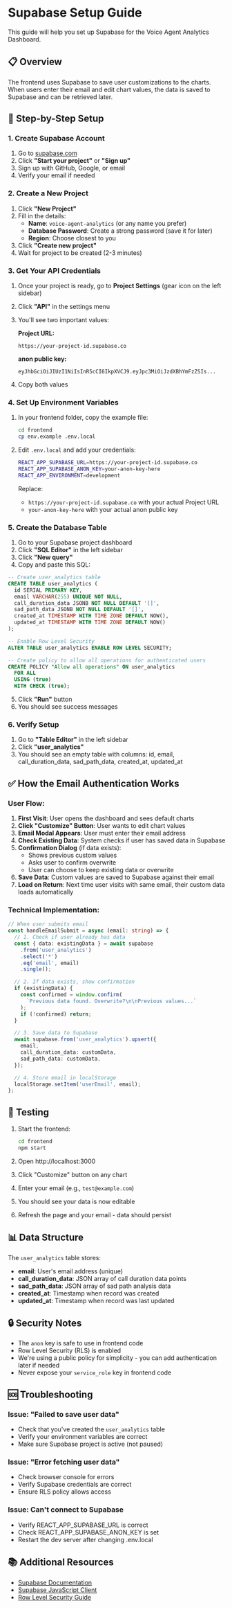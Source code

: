 # Supabase Setup Guide

This guide will help you set up Supabase for the Voice Agent Analytics Dashboard.

## 📋 Overview

The frontend uses Supabase to save user customizations to the charts. When users enter their email and edit chart values, the data is saved to Supabase and can be retrieved later.

## 🔑 Step-by-Step Setup

### 1. Create Supabase Account

1. Go to [supabase.com](https://supabase.com)
2. Click **"Start your project"** or **"Sign up"**
3. Sign up with GitHub, Google, or email
4. Verify your email if needed

### 2. Create a New Project

1. Click **"New Project"**
2. Fill in the details:
   - **Name**: `voice-agent-analytics` (or any name you prefer)
   - **Database Password**: Create a strong password (save it for later)
   - **Region**: Choose closest to you
3. Click **"Create new project"**
4. Wait for project to be created (2-3 minutes)

### 3. Get Your API Credentials

1. Once your project is ready, go to **Project Settings** (gear icon on the left sidebar)
2. Click **"API"** in the settings menu
3. You'll see two important values:

   **Project URL:**
   ```
   https://your-project-id.supabase.co
   ```
   
   **anon public key:**
   ```
   eyJhbGciOiJIUzI1NiIsInR5cCI6IkpXVCJ9.eyJpc3MiOiJzdXBhYmFzZSIs...
   ```

4. Copy both values

### 4. Set Up Environment Variables

1. In your frontend folder, copy the example file:
   ```bash
   cd frontend
   cp env.example .env.local
   ```

2. Edit `.env.local` and add your credentials:
   ```bash
   REACT_APP_SUPABASE_URL=https://your-project-id.supabase.co
   REACT_APP_SUPABASE_ANON_KEY=your-anon-key-here
   REACT_APP_ENVIRONMENT=development
   ```

   Replace:
   - `https://your-project-id.supabase.co` with your actual Project URL
   - `your-anon-key-here` with your actual anon public key

### 5. Create the Database Table

1. Go to your Supabase project dashboard
2. Click **"SQL Editor"** in the left sidebar
3. Click **"New query"**
4. Copy and paste this SQL:

```sql
-- Create user_analytics table
CREATE TABLE user_analytics (
  id SERIAL PRIMARY KEY,
  email VARCHAR(255) UNIQUE NOT NULL,
  call_duration_data JSONB NOT NULL DEFAULT '[]',
  sad_path_data JSONB NOT NULL DEFAULT '[]',
  created_at TIMESTAMP WITH TIME ZONE DEFAULT NOW(),
  updated_at TIMESTAMP WITH TIME ZONE DEFAULT NOW()
);

-- Enable Row Level Security
ALTER TABLE user_analytics ENABLE ROW LEVEL SECURITY;

-- Create policy to allow all operations for authenticated users
CREATE POLICY "Allow all operations" ON user_analytics
  FOR ALL
  USING (true)
  WITH CHECK (true);
```

5. Click **"Run"** button
6. You should see success messages

### 6. Verify Setup

1. Go to **"Table Editor"** in the left sidebar
2. Click **"user_analytics"**
3. You should see an empty table with columns: id, email, call_duration_data, sad_path_data, created_at, updated_at

## ✅ How the Email Authentication Works

### User Flow:

1. **First Visit**: User opens the dashboard and sees default charts
2. **Click "Customize" Button**: User wants to edit chart values
3. **Email Modal Appears**: User must enter their email address
4. **Check Existing Data**: System checks if user has saved data in Supabase
5. **Confirmation Dialog** (if data exists):
   - Shows previous custom values
   - Asks user to confirm overwrite
   - User can choose to keep existing data or overwrite
6. **Save Data**: Custom values are saved to Supabase against their email
7. **Load on Return**: Next time user visits with same email, their custom data loads automatically

### Technical Implementation:

```typescript
// When user submits email
const handleEmailSubmit = async (email: string) => {
  // 1. Check if user already has data
  const { data: existingData } = await supabase
    .from('user_analytics')
    .select('*')
    .eq('email', email)
    .single();

  // 2. If data exists, show confirmation
  if (existingData) {
    const confirmed = window.confirm(
      `Previous data found. Overwrite?\n\nPrevious values...`
    );
    if (!confirmed) return;
  }

  // 3. Save data to Supabase
  await supabase.from('user_analytics').upsert({
    email,
    call_duration_data: customData,
    sad_path_data: customData,
  });

  // 4. Store email in localStorage
  localStorage.setItem('userEmail', email);
};
```

## 🧪 Testing

1. Start the frontend:
   ```bash
   cd frontend
   npm start
   ```

2. Open http://localhost:3000

3. Click "Customize" button on any chart

4. Enter your email (e.g., `test@example.com`)

5. You should see your data is now editable

6. Refresh the page and your email - data should persist

## 📊 Data Structure

The `user_analytics` table stores:
- **email**: User's email address (unique)
- **call_duration_data**: JSON array of call duration data points
- **sad_path_data**: JSON array of sad path analysis data
- **created_at**: Timestamp when record was created
- **updated_at**: Timestamp when record was last updated

## 🔒 Security Notes

- The `anon` key is safe to use in frontend code
- Row Level Security (RLS) is enabled
- We're using a public policy for simplicity - you can add authentication later if needed
- Never expose your `service_role` key in frontend code

## 🆘 Troubleshooting

### Issue: "Failed to save user data"
- Check that you've created the `user_analytics` table
- Verify your environment variables are correct
- Make sure Supabase project is active (not paused)

### Issue: "Error fetching user data"
- Check browser console for errors
- Verify Supabase credentials are correct
- Ensure RLS policy allows access

### Issue: Can't connect to Supabase
- Verify REACT_APP_SUPABASE_URL is correct
- Check REACT_APP_SUPABASE_ANON_KEY is set
- Restart the dev server after changing .env.local

## 📚 Additional Resources

- [Supabase Documentation](https://supabase.com/docs)
- [Supabase JavaScript Client](https://supabase.com/docs/reference/javascript/introduction)
- [Row Level Security Guide](https://supabase.com/docs/guides/auth/row-level-security)
